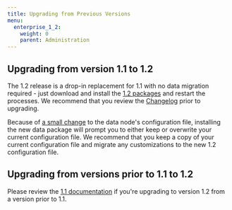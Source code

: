 ```yaml
---
title: Upgrading from Previous Versions
menu:
  enterprise_1_2:
    weight: 0
    parent: Administration
---
```


## Upgrading from version 1.1 to 1.2

The 1.2 release is a drop-in replacement for 1.1 with no data migration
required - just download and install the
[1.2 packages](https://portal.influxdata.com/licenses) and restart the processes.
We recommend that you review the
[Changelog](/enterprise/v1.2/about-the-project/release-notes-changelog/) prior
to upgrading.

Because of
[a small change](/enterprise/v1.2/about-the-project/release-notes-changelog/#features)
to the data node's configuration file, installing the new data package will
prompt you to either keep or overwrite your current configuration file.
We recommend that you keep a copy of your current configuration file and
migrate any customizations to the new 1.2 configuration file.

## Upgrading from versions prior to 1.1 to 1.2

Please review the [1.1 documentation](/enterprise/v1.1/administration/upgrading/)
if you're upgrading to version 1.2 from a version prior to 1.1.
